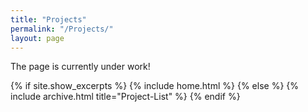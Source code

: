 ```yaml
---
title: "Projects"
permalink: "/Projects/"
layout: page
---
```


The page is currently under work!


{% if site.show_excerpts %}
  {% include home.html %}
{% else %}
  {% include archive.html title="Project-List" %}
{% endif %}


